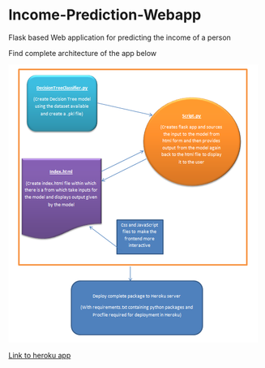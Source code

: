 # Income-Prediction-Webapp
Flask based Web application for predicting the income of a person

Find complete architecture of the app below

![data](https://github.com/yatinkode/incomepredictor/blob/master/pic.PNG)

[Link to heroku app](https://ykincomepredictor.herokuapp.com/)

